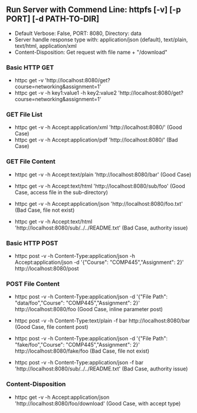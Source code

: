 ## Run Server with Commend Line: httpfs [-v] [-p PORT] [-d PATH-TO-DIR]

- Default Verbose: False, PORT: 8080, Directory: data
- Server handle response type with: application/json (default), text/plain, text/html, application/xml
- Content-Disposition: Get request with file name + "/download"

### Basic HTTP GET

- httpc get -v 'http://localhost:8080/get?course=networking&assignment=1'
- httpc get -v -h key1:value1 -h key2:value2 'http://localhost:8080/get?course=networking&assignment=1'

### GET File List

- httpc get -v -h Accept:application/xml 'http://localhost:8080/' (Good Case)
- httpc get -v -h Accept:application/pdf 'http://localhost:8080/' (Bad Case)

### GET File Content

- httpc get -v -h Accept:text/plain 'http://localhost:8080/bar' (Good Case)
- httpc get -v -h Accept:text/html 'http://localhost:8080/sub/foo' (Good Case, access file in the sub-directory)

- httpc get -v -h Accept:application/json 'http://localhost:8080/foo.txt' (Bad Case, file not exist)
- httpc get -v -h Accept:text/html 'http://localhost:8080/sub/../../README.txt' (Bad Case, authority issue)

### Basic HTTP POST

- httpc post -v -h Content-Type:application/json -h Accept:application/json -d '{"Course": "COMP445","Assignment": 2}' http://localhost:8080/post

### POST File Content

- httpc post -v -h Content-Type:application/json -d '{"File Path": "data/foo","Course": "COMP445","Assignment": 2}' http://localhost:8080/foo (Good Case, inline parameter post)
- httpc post -v -h Content-Type:text/plain -f bar http://localhost:8080/bar (Good Case, file content post)

- httpc post -v -h Content-Type:application/json -d '{"File Path": "fake/foo","Course": "COMP445","Assignment": 2}' http://localhost:8080/fake/foo (Bad Case, file not exist)
- httpc post -v -h Content-Type:application/json -f bar 'http://localhost:8080/sub/../../README.txt' (Bad Case, authority issue)

### Content-Disposition

- httpc get -v -h Accept:application/json 'http://localhost:8080/foo/download' (Good Case, with accept type)
